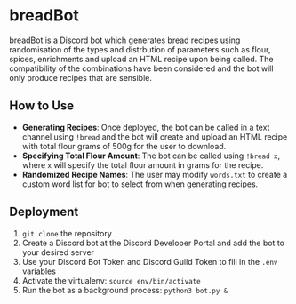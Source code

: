 # breadBot
breadBot is a Discord bot which generates bread recipes using randomisation of the types and distrbution of parameters such as flour, spices, enrichments and upload an HTML recipe upon being called. The compatibility of the combinations have been considered and the bot will only produce recipes that are sensible.

## How to Use
- __Generating Recipes__: Once deployed, the bot can be called in a text channel using `!bread` and the bot will create and upload an HTML recipe with total flour grams of 500g for the user to download.
- __Specifying Total Flour Amount__: The bot can be called using `!bread x`, where `x` will specify the total flour amount in grams for the recipe.
- __Randomized Recipe Names__: The user may modify `words.txt` to create a custom word list for bot to select from when generating recipes.

## Deployment
1. `git clone` the repository
2. Create a Discord bot at the Discord Developer Portal and add the bot to your desired server
3. Use your Discord Bot Token and Discord Guild Token to fill in the `.env` variables
4. Activate the virtualenv: `source env/bin/activate`
5. Run the bot as a background process: `python3 bot.py &`